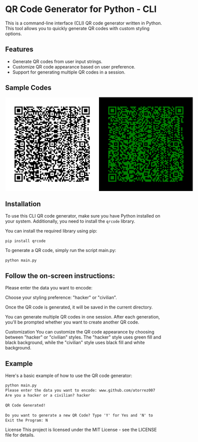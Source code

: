# QR Code Generator for Python - CLI

This is a command-line interface (CLI) QR code generator written in Python. This tool allows you to quickly generate QR codes with custom styling options.

## Features
- Generate QR codes from user input strings.
- Customize QR code appearance based on user preference.
- Support for generating multiple QR codes in a session.

## Sample Codes
<div style="display:flex;">
    <img src="https://github.com/atorrez007/QR_code_cli/blob/main/user_qr_code_93.png" alt="Alt text 1" width="300" >
    <img src="https://github.com/atorrez007/QR_code_cli/blob/main/user_qr_code_71.png" alt="Alt text 2" width="300" >
</div>

## Installation
To use this CLI QR code generator, make sure you have Python installed on your system. Additionally, you need to install the `qrcode` library.

You can install the required library using pip:




```pip install qrcode```


To generate a QR code, simply run the script main.py:



```python main.py```

## Follow the on-screen instructions:

Please enter the data you want to encode:

Choose your styling preference: "hacker" or "civilian".

Once the QR code is generated, it will be saved in the current directory.

You can generate multiple QR codes in one session. After each generation, you'll be prompted whether you want to create another QR code.

Customization
You can customize the QR code appearance by choosing between "hacker" or "civilian" styles. The "hacker" style uses green fill and black background, while the "civilian" style uses black fill and white background.

## Example
Here's a basic example of how to use the QR code generator:


```
python main.py
Please enter the data you want to encode: www.github.com/atorrez007
Are you a hacker or a civilian? hacker

QR Code Generated!

Do you want to generate a new QR Code? Type 'Y' for Yes and 'N' to Exit the Program: N
```
License
This project is licensed under the MIT License - see the LICENSE file for details.

